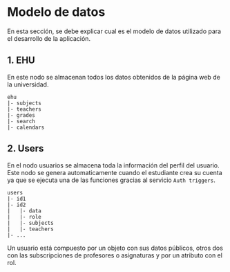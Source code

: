 # Modelo de datos

En esta sección, se debe explicar cual es el modelo de datos utilizado para el desarrollo de la aplicación.

## 1. EHU

En este nodo se almacenan todos los datos obtenidos de la página web de la universidad.

```
ehu
|- subjects
|- teachers
|- grades
|- search
|- calendars
```


## 2. Users
En el nodo usuarios se almacena toda la información del perfil del usuario. Este nodo se genera automaticamente cuando el estudiante crea su cuenta ya que se ejecuta una de las funciones gracias al servicio `Auth triggers`.

```
users
|- id1
|- id2
|   |- data
|   |- role
|   |- subjects
|   |- teachers
|- ...
```

Un usuario está compuesto por un objeto con sus datos públicos, otros dos con las subscripciones de profesores o asignaturas y por un atributo con el rol.
